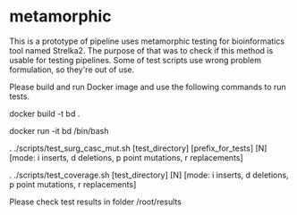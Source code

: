 # metamorphic

This is a prototype of pipeline uses metamorphic testing for bioinformatics tool named Strelka2.
The purpose of that was to check if this method is usable for testing pipelines.
Some of test scripts use wrong problem formulation, so they're out of use.

Please build and run Docker image and use the following commands to run tests.

docker build -t bd .

docker run -it bd /bin/bash

. ./scripts/test_surg_casc_mut.sh [test_directory] [prefix_for_tests] [N] [mode: i inserts, d deletions, p point mutations, r replacements]

. ./scripts/test_coverage.sh [test_directory] [N] [mode: i inserts, d deletions, p point mutations, r replacements] 

Please check test results in folder /root/results

